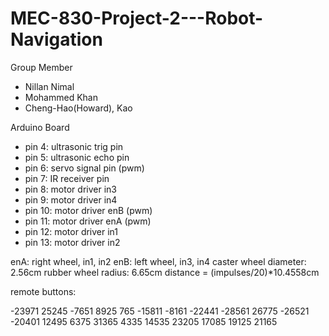 # MEC-830-Project-2---Robot-Navigation

Group Member 

 - Nillan Nimal
 - Mohammed Khan
 - Cheng-Hao(Howard), Kao

 Arduino Board


 - pin 4: ultrasonic trig pin
 - pin 5: ultrasonic echo pin
 - pin 6: servo signal pin (pwm)
 - pin 7: IR receiver pin
 - pin 8: motor driver in3
 - pin 9: motor driver in4
 - pin 10: motor driver enB (pwm)
 - pin 11: motor driver enA (pwm)
 - pin 12: motor driver in1
 - pin 13: motor driver in2

enA: right wheel, in1, in2
enB: left wheel, in3, in4
caster wheel diameter: 2.56cm
rubber wheel radius: 6.65cm
distance = (impulses/20)*10.4558cm

remote buttons:

-23971  25245   -7651
8925    765     -15811
-8161   -22441  -28561
26775   -26521  -20401 
12495   6375    31365
4335    14535   23205
17085   19125   21165

 
